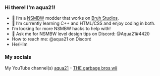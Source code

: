 ### Hi there! I'm aqua21!
- 🔭 I’m a [NSMBW](https://www.mariowiki.com/New_Super_Mario_Bros._Wii) modder that works on [Bruh Studios](https://discord.gg/bkHpj4mPgk).
- 🌱 I’m currently learning C++ and HTML/CSS and enjoy coding in both.
- I’m looking for more NSMBW hacks to help with!
- 💬 Ask me for NSMBW level design tips on Discord: @Aqua21#4420
- How to reach me: @aqua21 on Discord
- He/Him
### My socials

My YouTube channel(s) [aqua21](https://www.youtube.com/channel/UCpLPIRpXNo70E0XDQPQwxQQ) - [THE garbage bros wii](https://www.youtube.com/channel/UCpvhZmAmofOxyZPwfupK43Q)
